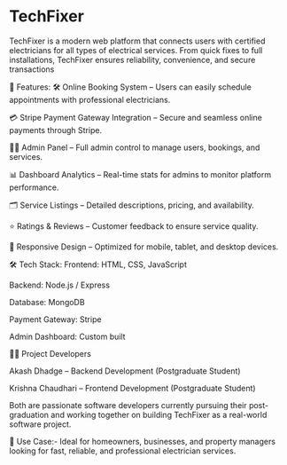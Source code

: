 # TechFixer
TechFixer is a modern web platform that connects users with certified electricians for all types of electrical services. From quick fixes to full installations, TechFixer ensures reliability, convenience, and secure transactions

🚀 Features:
🛠 Online Booking System – Users can easily schedule appointments with professional electricians.

💳 Stripe Payment Gateway Integration – Secure and seamless online payments through Stripe.

🧑‍💼 Admin Panel – Full admin control to manage users, bookings, and services.

📊 Dashboard Analytics – Real-time stats for admins to monitor platform performance.

🗂 Service Listings – Detailed descriptions, pricing, and availability.

⭐ Ratings & Reviews – Customer feedback to ensure service quality.

📱 Responsive Design – Optimized for mobile, tablet, and desktop devices.

🛠 Tech Stack:
Frontend: HTML, CSS, JavaScript 

Backend: Node.js / Express

Database: MongoDB 

Payment Gateway: Stripe

Admin Dashboard: Custom built 


👨‍💻 Project Developers

Akash Dhadge – Backend Development (Postgraduate Student)

Krishna Chaudhari – Frontend Development (Postgraduate Student)

Both are passionate software developers currently pursuing their post-graduation and working together on building TechFixer as a real-world software project.

📌 Use Case:-
Ideal for homeowners, businesses, and property managers looking for fast, reliable, and professional electrician services.
